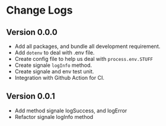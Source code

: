 # Change Logs

## Version 0.0.0

- Add all packages, and bundle all development requirement.
- Add `dotenv` to deal with .env file.
- Create config file to help us deal with `process.env.STUFF`
- Create signale `logInfo` method.
- Create signale and env test unit.
- Integration with Github Action for CI.

## Version 0.0.1

- Add method signale logSuccess, and logError
- Refactor signale logInfo method
